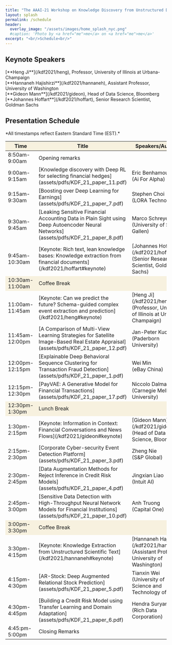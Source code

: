 ```yaml
---
title: "The AAAI-21 Workshop on Knowledge Discovery from Unstructured Data in Financial Services"
layout: splash
permalink: /schedule
header:
  overlay_image: "/assets/images/home_splash_nyc.png"
  #caption: 'Photo by <a href="me">me</a> on <a href="me">me</a>'
excerpt: "<br/>Schedule<br/>"
---
```



<h2>Keynote Speakers</h2>
[**Heng Ji**](/kdf2021/heng), Professor, University of Illinois at Urbana-Champaign<br>
[**Hannaneh Hajishirzi**](/kdf2021/hannaneh), Assistant Professor, University of Washington<br>
[**Gideon Mann**](/kdf2021/gideon), Head of Data Science, Bloomberg<br>
[**Johannes Hoffart**](/kdf2021/hoffart), Senior Research Scientist, Goldman Sachs<br>
<h2>Presentation Schedule</h2>
*All timestamps reflect Eastern Standard Time (EST).*
<center>
<table>
	<colgroup>
    	<col width="15%">
    	<col width="60%">
    	<col width="15%">
        <col width="10%">
	</colgroup>
<thead>
	<tr bgcolor="#f7f1df">
        <th markdown="span">Time</th>
        <th markdown="span">Title</th>
        <th markdown="span">Speakers/Authors</th>
        <th markdown="span">Link to Video</th>
    </tr>
</thead>
<tbody>
    <tr>
        <td markdown="span">8:50am-9:00am</td>
        <td markdown="span">Opening remarks</td>
        <td markdown="span">&nbsp;</td>
        <td markdown="span">&nbsp;</td>
    </tr>
    <tr>
        <td markdown="span">9:00am-9:15am</td>
        <td markdown="span">[Knowledge discovery with Deep RL for selecting financial hedges](assets/pdfs/KDF_21_paper_11.pdf)</td>
        <td markdown="span">Eric Benhamou<br/>(Ai For Alpha)</td>
        <td markdown="span">[Video](https://www.youtube.com/watch?v=PlVkXCdEaME)</td>
    </tr> 
    <tr>
        <td markdown="span">9:15am-9:30am</td>
        <td markdown="span">[Boosting over Deep Learning for Earnings](assets/pdfs/KDF_21_paper_7.pdf)</td>
        <td markdown="span">Stephen Choi<br/>(LORA Technologies)</td>
        <td markdown="span">[Video](https://www.youtube.com/watch?v=u3Uq_AKtefk)</td>
    </tr>   
    <tr>
        <td markdown="span">9:30am-9:45am</td>
        <td markdown="span">[Leaking Sensitive Financial Accounting Data in Plain Sight using Deep Autoencoder Neural Networks](assets/pdfs/KDF_21_paper_8.pdf)</td>
        <td markdown="span">Marco Schreyer<br/>(University of St. Gallen)</td>
        <td markdown="span">&nbsp;</td>
    </tr> 
    <tr>
        <td markdown="span">9:45am-10:30am</td>
        <td markdown="span">[Keynote: Rich text, lean knowledge bases: Knowledge extraction from financial documents](/kdf2021/hoffart#keynote)</td>
        <td markdown="span">[Johannes Hoffart](/kdf2021/hoffart)<br/>(Senior Research Scientist, Goldman Sachs)</td>
        <td markdown="span">[Video](https://www.youtube.com/watch?v=zsfT-rzCyXQ)</td>
    </tr> 
    <tr bgcolor="#f7f1df">
        <td markdown="span">10:30am-11:00am</td>
        <td markdown="span">Coffee Break</td>
        <td markdown="span">&nbsp;</td>
        <td markdown="span">&nbsp;</td>
    </tr> 
    <tr>
        <td markdown="span">11:00am-11:45am</td>
        <td markdown="span">[Keynote: Can we predict the future? Schema-guided complex event extraction and prediction](/kdf2021/heng#keynote)</td>
        <td markdown="span">[Heng Ji](/kdf2021/heng)<br/>(Professor, University of Illinois at Urbana-Champaign)</td>
        <td markdown="span">&nbsp;</td>
    </tr> 
    <tr>
        <td markdown="span">11:45am-12:00pm</td>
        <td markdown="span">[A Comparison of Multi-View Learning Strategies for Satellite Image-Based Real Estate Appraisal](assets/pdfs/KDF_21_paper_12.pdf)</td>
        <td markdown="span">Jan-Peter Kucklick<br/>(Paderborn University)</td>
        <td markdown="span">&nbsp;</td>
    </tr>
    <tr>
        <td markdown="span">12:00pm-12:15pm</td>
        <td markdown="span">[Explainable Deep Behavioral Sequence Clustering for Transaction Fraud Detection](assets/pdfs/KDF_21_paper_1.pdf)</td>
        <td markdown="span">Wei Min<br/>(eBay China)</td>
        <td markdown="span">&nbsp;</td>
    </tr> 
    <tr>
        <td markdown="span">12:15pm-12:30pm</td>
        <td markdown="span">[PayVAE: A Generative Model for Financial Transactions](assets/pdfs/KDF_21_paper_17.pdf)</td>
        <td markdown="span">Niccolo Dalmasso<br/>(Carnegie Mellon University)</td>
        <td markdown="span">&nbsp;</td>
    </tr> 
    <tr bgcolor="#f7f1df">
        <td markdown="span">12:30pm-1:30pm</td>
        <td markdown="span">Lunch Break</td>
        <td markdown="span">&nbsp;</td>
        <td markdown="span">&nbsp;</td>
    </tr>  
    <tr>
        <td markdown="span">1:30pm-2:15pm</td>
        <td markdown="span">[Keynote: Information in Context: Financial Conversations and News Flows](/kdf2021/gideon#keynote)</td>
        <td markdown="span">[Gideon Mann](/kdf2021/gideon)<br/>(Head of Data Science, Bloomberg)</td>
        <td markdown="span">[Video](https://www.youtube.com/watch?v=5ADfaM9K3A0)</td>
    </tr>  
    <tr>
        <td markdown="span">2:15pm-2:30pm</td>
        <td markdown="span">[Corporate Cyber-security Event Detection Platform](assets/pdfs/KDF_21_paper_3.pdf)</td>
        <td markdown="span">Zheng Nie<br/>(S&P Global)</td>
        <td markdown="span">&nbsp;</td>
    </tr> 
    <tr>
        <td markdown="span">2:30pm-2:45pm</td>
        <td markdown="span">[Data Augmentation Methods for Reject Inference in Credit Risk Models](assets/pdfs/KDF_21_paper_4.pdf)</td>
        <td markdown="span">Jingxian Liao<br/>(Intuit AI)</td> 
        <td markdown="span">[Video](https://www.youtube.com/watch?v=s0FZX3Oc7Ew)</td>
    </tr> 
    <tr>
        <td markdown="span">2:45pm-3:00pm</td>
        <td markdown="span">[Sensitive Data Detection with High-Throughput Neural Network Models for Financial Institutions](assets/pdfs/KDF_21_paper_10.pdf)</td>
        <td markdown="span">Anh Truong<br/>(Capital One)</td>
        <td markdown="span">&nbsp;</td>
    </tr>  
    <tr bgcolor="#f7f1df">
        <td markdown="span">3:00pm-3:30pm</td>
        <td markdown="span">Coffee Break</td>
        <td markdown="span">&nbsp;</td>
        <td markdown="span">&nbsp;</td>
    </tr> 
    <tr>
        <td markdown="span">3:30pm-4:15pm</td>
        <td markdown="span">[Keynote: Knowledge Extraction from Unstructured Scientific Text](/kdf2021/hannaneh#keynote)</td>
        <td markdown="span">[Hannaneh Hajishirzi](/kdf2021/hannaneh)<br/>(Assistant Professor, University of Washington)</td>
        <td markdown="span">[Video](https://www.youtube.com/watch?v=1pkWFre3aAw)</td>
    </tr>
    <tr>
        <td markdown="span">4:15pm-4:30pm</td>
        <td markdown="span">[AR-Stock: Deep Augmented Relational Stock Prediction](assets/pdfs/KDF_21_paper_5.pdf)</td>
        <td markdown="span">Tianxin Wei<br/>(University of Science and Technology of China)</td>
        <td markdown="span">&nbsp;</td>
    </tr> 
    <tr>
        <td markdown="span">4:30pm-4:45pm</td>
        <td markdown="span">[Building a Credit Risk Model using Transfer Learning and Domain Adaptation](assets/pdfs/KDF_21_paper_6.pdf)</td>
        <td markdown="span">Hendra Suryanto<br/>(Rich Data Corporation)</td>
        <td markdown="span">&nbsp;</td>
    </tr>  
    <tr>
        <td markdown="span">4:45:pm-5:00pm</td>
        <td markdown="span">Closing Remarks</td>
        <td markdown="span">&nbsp;</td>
        <td markdown="span">&nbsp;</td>
    </tr>       
</tbody>
</table>
</center>

